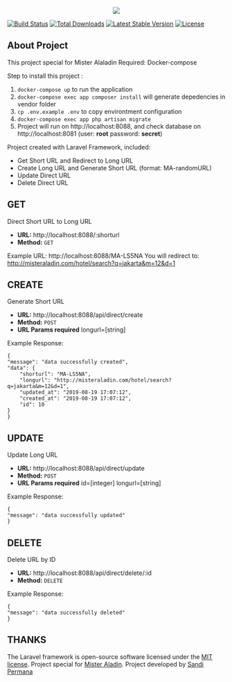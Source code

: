 
<p  align="center"><img  src="https://laravel.com/assets/img/components/logo-laravel.svg">


<a  href="https://travis-ci.org/laravel/framework"><img  src="https://travis-ci.org/laravel/framework.svg"  alt="Build Status"></a> <a  href="https://packagist.org/packages/laravel/framework"><img  src="https://poser.pugx.org/laravel/framework/d/total.svg"  alt="Total Downloads"></a> <a  href="https://packagist.org/packages/laravel/framework"><img  src="https://poser.pugx.org/laravel/framework/v/stable.svg"  alt="Latest Stable Version"></a> <a  href="https://packagist.org/packages/laravel/framework"><img  src="https://poser.pugx.org/laravel/framework/license.svg"  alt="License"></a>
</p>
  

## About Project

This project special for Mister Alaladin
Required: Docker-compose

Step to install this project :

 1. `docker-compose up` to run the application
 2. `docker-compose exec app composer install` will generate depedencies in vendor folder
 3. `cp .env.example .env` to copy environtment configuration
 4. `docker-compose exec app php artisan migrate`
 5. Project will run on http://localhost:8088, and check database on http://localhost:8081 (user: **root** password: **secret**)

Project created with Laravel Framework, included:
-  Get Short URL and Redirect to Long URL
-  Create Long URL and Generate Short URL (format: MA-randomURL)
-  Update Direct URL
-  Delete Direct URL

## GET

Direct Short URL to Long URL
-   **URL:** http://localhost:8088/:shorturl
-   **Method:** `GET`

Example URL:
http://localhost:8088/MA-LS5NA
You will redirect to:
http://misteraladin.com/hotel/search?q=jakarta&m=12&d=1

## CREATE

Generate Short URL
-   **URL:** http://localhost:8088/api/direct/create
-   **Method:** `POST`
-   **URL Params required**
    longurl=[string]

Example Response:

    {
    "message": "data successfully created",
    "data": {
        "shorturl": "MA-LS5NA",
        "longurl": "http://misteraladin.com/hotel/search?q=jakarta&m=12&d=1",
        "updated_at": "2019-08-19 17:07:12",
        "created_at": "2019-08-19 17:07:12",
        "id": 10
    }
    }

## UPDATE

Update Long URL
-   **URL:** http://localhost:8088/api/direct/update
-   **Method:** `POST`
-   **URL Params required**
	id=[integer]
    longurl=[string]
    
Example Response:

    {
    "message": "data successfully updated"
    }

## DELETE

Delete URL by ID
-   **URL:** http://localhost:8088/api/direct/delete/:id
-   **Method:** `DELETE`
    
Example Response:

    {
    "message": "data successfully deleted"
    }


## THANKS
The Laravel framework is open-source software licensed under the [MIT license](https://opensource.org/licenses/MIT). 
Project special for [Mister Aladin](https://www.misteraladin.com).
Project developed by  [Sandi Permana](https://permana.id)